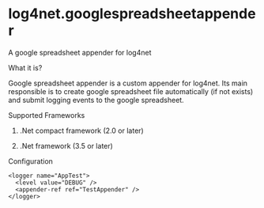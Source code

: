 log4net.googlespreadsheetappender
=================================

A google spreadsheet appender for log4net

What it is?

Google spreadsheet appender is a custom appender for log4net. Its main responsible is to create google spreadsheet file automatically (if not exists) and submit logging events to the google spreadsheet.

Supported Frameworks

1.	.Net compact framework (2.0 or later)

2.	.Net framework (3.5 or later)


Configuration

<log4net>
    <appender name="TestAppender" type="Log4Net.Full.GoogleSpreadSheetAppender.GoogleSheetAppender, Log4Net.Full.GoogleSpreadSheetAppender">
      <username value="youraccount@gmail.com" />
      <password value="yourpassword" />
      <sheetName value="yourspreadsheetname" />
      <lossy value="true"/>
      <evaluator type="Log4Net.Full.GoogleSpreadSheetAppender.InternetConnectionEvaluator, Log4Net.Full.GoogleSpreadSheetAppender"></evaluator>
    </appender>
    <root>
      <level value="DEBUG" />
      <appender-ref ref="TestAppender" />
    </root>

    <logger name="AppTest">
      <level value="DEBUG" />
      <appender-ref ref="TestAppender" />
    </logger>
  </log4net>
